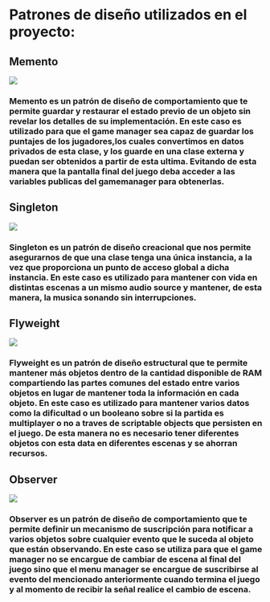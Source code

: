 <h1>Patrones de diseño utilizados en el proyecto:</h1>

<h2>Memento</h2>
<img src="https://refactoring.guru/images/patterns/cards/memento-mini.png"></img>
<h3>Memento es un patrón de diseño de comportamiento que te permite guardar y restaurar el estado previo de un objeto sin revelar los detalles de su implementación.
En este caso es utilizado para que el game manager sea capaz de guardar los puntajes de los jugadores,los cuales convertimos en datos privados de esta clase, y los guarde en una clase externa y puedan ser obtenidos a partir de esta ultima. Evitando de esta manera que la pantalla final del juego deba acceder a las variables publicas del gamemanager para obtenerlas.</h3>

<h2>Singleton</h2>
<img src="https://refactoring.guru/images/patterns/cards/singleton-mini.png"></img>
<h3>Singleton es un patrón de diseño creacional que nos permite asegurarnos de que una clase tenga una única instancia, a la vez que proporciona un punto de acceso global a dicha instancia. En este caso es utilizado para mantener con vida en distintas escenas a un mismo audio source y mantener, de esta manera, la musica sonando sin interrupciones.</h3>

<h2>Flyweight</h2>
<img src="https://refactoring.guru/images/patterns/cards/flyweight-mini.png"></img>
<h3>Flyweight es un patrón de diseño estructural que te permite mantener más objetos dentro de la cantidad disponible de RAM compartiendo las partes comunes del estado entre varios objetos en lugar de mantener toda la información en cada objeto. En este caso es utilizado para mantener varios datos como la dificultad o un booleano sobre si la partida es multiplayer o no a traves de scriptable objects que persisten en el juego. De esta manera no es necesario tener diferentes objetos con esta data en diferentes escenas y se ahorran recursos.</h3>

<h2>Observer</h2>
<img src="https://refactoring.guru/images/patterns/cards/observer-mini.png"></img>
<h3>Observer es un patrón de diseño de comportamiento que te permite definir un mecanismo de suscripción para notificar a varios objetos sobre cualquier evento que le suceda al objeto que están observando. En este caso se utiliza para que el game manager no se encargue de cambiar de escena al final del juego sino que el menu manager se encargue de suscribirse al evento del mencionado anteriormente cuando termina el juego y al momento de recibir la señal realice el cambio de escena.</h3>
